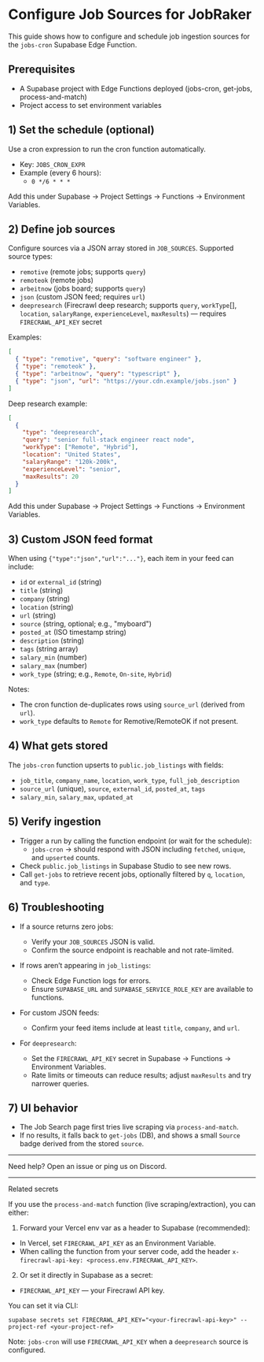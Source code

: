 # Configure Job Sources for JobRaker

This guide shows how to configure and schedule job ingestion sources for the `jobs-cron` Supabase Edge Function.

## Prerequisites
- A Supabase project with Edge Functions deployed (jobs-cron, get-jobs, process-and-match)
- Project access to set environment variables

## 1) Set the schedule (optional)
Use a cron expression to run the cron function automatically.

- Key: `JOBS_CRON_EXPR`
- Example (every 6 hours):
  - `0 */6 * * *`

Add this under Supabase → Project Settings → Functions → Environment Variables.

## 2) Define job sources
Configure sources via a JSON array stored in `JOB_SOURCES`. Supported source types:

- `remotive` (remote jobs; supports `query`)
- `remoteok` (remote jobs)
- `arbeitnow` (jobs board; supports `query`)
- `json` (custom JSON feed; requires `url`)
- `deepresearch` (Firecrawl deep research; supports `query`, `workType`[], `location`, `salaryRange`, `experienceLevel`, `maxResults`) — requires `FIRECRAWL_API_KEY` secret

Examples:
```json
[
  { "type": "remotive", "query": "software engineer" },
  { "type": "remoteok" },
  { "type": "arbeitnow", "query": "typescript" },
  { "type": "json", "url": "https://your.cdn.example/jobs.json" }
]
```

Deep research example:

```json
[
  {
    "type": "deepresearch",
    "query": "senior full-stack engineer react node",
    "workType": ["Remote", "Hybrid"],
    "location": "United States",
    "salaryRange": "120k-200k",
    "experienceLevel": "senior",
    "maxResults": 20
  }
]
```

Add this under Supabase → Project Settings → Functions → Environment Variables.

## 3) Custom JSON feed format
When using `{"type":"json","url":"..."}`, each item in your feed can include:

- `id` or `external_id` (string)
- `title` (string)
- `company` (string)
- `location` (string)
- `url` (string)
- `source` (string, optional; e.g., "myboard")
- `posted_at` (ISO timestamp string)
- `description` (string)
- `tags` (string array)
- `salary_min` (number)
- `salary_max` (number)
- `work_type` (string; e.g., `Remote`, `On-site`, `Hybrid`)

Notes:
- The cron function de-duplicates rows using `source_url` (derived from `url`).
- `work_type` defaults to `Remote` for Remotive/RemoteOK if not present.

## 4) What gets stored
The `jobs-cron` function upserts to `public.job_listings` with fields:
- `job_title`, `company_name`, `location`, `work_type`, `full_job_description`
- `source_url` (unique), `source`, `external_id`, `posted_at`, `tags`
- `salary_min`, `salary_max`, `updated_at`

## 5) Verify ingestion
- Trigger a run by calling the function endpoint (or wait for the schedule):
  - `jobs-cron` → should respond with JSON including `fetched`, `unique`, and `upserted` counts.
- Check `public.job_listings` in Supabase Studio to see new rows.
- Call `get-jobs` to retrieve recent jobs, optionally filtered by `q`, `location`, and `type`.

## 6) Troubleshooting
- If a source returns zero jobs:
  - Verify your `JOB_SOURCES` JSON is valid.
  - Confirm the source endpoint is reachable and not rate-limited.
- If rows aren’t appearing in `job_listings`:
  - Check Edge Function logs for errors.
  - Ensure `SUPABASE_URL` and `SUPABASE_SERVICE_ROLE_KEY` are available to functions.
- For custom JSON feeds:
  - Confirm your feed items include at least `title`, `company`, and `url`.

- For `deepresearch`:
  - Set the `FIRECRAWL_API_KEY` secret in Supabase → Functions → Environment Variables.
  - Rate limits or timeouts can reduce results; adjust `maxResults` and try narrower queries.

## 7) UI behavior
- The Job Search page first tries live scraping via `process-and-match`.
- If no results, it falls back to `get-jobs` (DB), and shows a small `Source` badge derived from the stored `source`.

---

Need help? Open an issue or ping us on Discord.

---

Related secrets

If you use the `process-and-match` function (live scraping/extraction), you can either:

1) Forward your Vercel env var as a header to Supabase (recommended):

- In Vercel, set `FIRECRAWL_API_KEY` as an Environment Variable.
- When calling the function from your server code, add the header `x-firecrawl-api-key: <process.env.FIRECRAWL_API_KEY>`.

2) Or set it directly in Supabase as a secret:

- `FIRECRAWL_API_KEY` — your Firecrawl API key.

You can set it via CLI:

```
supabase secrets set FIRECRAWL_API_KEY="<your-firecrawl-api-key>" --project-ref <your-project-ref>
```

Note: `jobs-cron` will use `FIRECRAWL_API_KEY` when a `deepresearch` source is configured.
